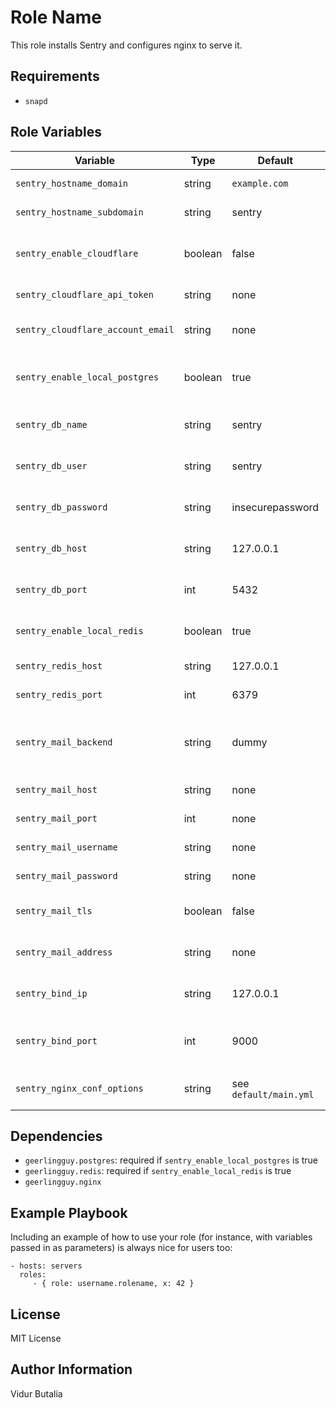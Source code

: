 Role Name
=========

This role installs Sentry and configures nginx to serve it.

Requirements
------------

- `snapd`

Role Variables
--------------

Variable | Type | Default | Usage
--- | --- | --- | ---
`sentry_hostname_domain` | string | `example.com` | Domain for Sentry
`sentry_hostname_subdomain` | string | sentry | Subdomain for Sentry
`sentry_enable_cloudflare` | boolean | false | Enable Cloudflare DNS update
`sentry_cloudflare_api_token` | string | none | Cloudflare API token
`sentry_cloudflare_account_email` | string | none | Cloudflare account email
`sentry_enable_local_postgres` | boolean | true | Enable local Postgres install
`sentry_db_name` | string | sentry | Sentry database name
`sentry_db_user` | string | sentry | Sentry database user
`sentry_db_password` | string | insecurepassword | Sentry database password
`sentry_db_host` | string | 127.0.0.1 | Sentry database host
`sentry_db_port` | int | 5432 | Sentry database port
`sentry_enable_local_redis` | boolean | true | Enable local Redis install
`sentry_redis_host` | string | 127.0.0.1 | Sentry redis host
`sentry_redis_port` | int | 6379 | Sentry redis port
`sentry_mail_backend` | string | dummy | Sentry mail backend - See Sentry docs for values
`sentry_mail_host` | string | none | Sentry mail host
`sentry_mail_port` | int | none | Sentry mail port
`sentry_mail_username` | string | none | Sentry mail username
`sentry_mail_password` | string | none | Sentry mail password
`sentry_mail_tls` | boolean | false | Enable Sentry mail TLS
`sentry_mail_address` | string | none | Sentry mail from address
`sentry_bind_ip` | string | 127.0.0.1 | IP to bind Sentry's server to
`sentry_bind_port` | int | 9000 | Port to bind Sentry's server to
`sentry_nginx_conf_options` | string | see `default/main.yml` | Extra options for nginx.conf


Dependencies
------------

- `geerlingguy.postgres`: required if `sentry_enable_local_postgres` is true
- `geerlingguy.redis`: required if `sentry_enable_local_redis` is true
- `geerlingguy.nginx`

Example Playbook
----------------

Including an example of how to use your role (for instance, with variables passed in as parameters) is always nice for users too:

    - hosts: servers
      roles:
         - { role: username.rolename, x: 42 }

License
-------

MIT License

Author Information
------------------

Vidur Butalia
